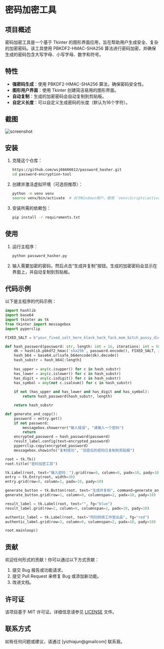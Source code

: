 # 密码加密工具

## 项目概述

密码加密工具是一个基于 Tkinter 的图形界面应用，旨在帮助用户生成安全、复杂的加密密码。该工具使用 PBKDF2-HMAC-SHA256 算法进行密码加密，并确保生成的密码包含大写字母、小写字母、数字和符号。

## 特性

- **强密码生成**：使用 PBKDF2-HMAC-SHA256 算法，确保密码安全性。
- **图形用户界面**：使用 Tkinter 创建简洁易用的图形界面。
- **自动复制**：生成的加密密码会自动复制到剪贴板。
- **自定义长度**：可以自定义生成密码的长度（默认为16个字符）。

## 截图

![screenshot](path/to/screenshot.png)

## 安装

1. 克隆这个仓库：

   ```bash
   https://github.com/wsj66666612/password_hasher.git
   cd password-encryption-tool
   ```

2. 创建并激活虚拟环境（可选但推荐）：

   ```bash
   python -m venv venv
   source venv/bin/activate  # 对于Windows用户，使用 `venv\Scripts\activate`
   ```

3. 安装所需的依赖包：

   ```bash
   pip install -r requirements.txt
   ```

## 使用

1. 运行主程序：

   ```bash
   python password_hasher.py
   ```

2. 输入需要加密的密码，然后点击“生成并复制”按钮。生成的加密密码会显示在界面上，并自动复制到剪贴板。

## 代码示例

以下是主程序的代码示例：

```python
import hashlib
import base64
import tkinter as tk
from tkinter import messagebox
import pyperclip

FIXED_SALT = b"your_fixed_salt_here_black_hack_fack_mom_bitch_pussy_dick_sugar_daddy"

def hash_password(password: str, length: int = 16, iterations: int = 5000000) -> str:
    dk = hashlib.pbkdf2_hmac('sha256', password.encode(), FIXED_SALT, iterations)
    hash_b64 = base64.urlsafe_b64encode(dk).decode()
    hash_substr = hash_b64[:length]
    
    has_upper = any(c.isupper() for c in hash_substr)
    has_lower = any(c.islower() for c in hash_substr)
    has_digit = any(c.isdigit() for c in hash_substr)
    has_symbol = any(not c.isalnum() for c in hash_substr)
    
    if not (has_upper and has_lower and has_digit and has_symbol):
        return hash_password(hash_substr, length)

    return hash_substr

def generate_and_copy():
    password = entry.get()
    if not password:
        messagebox.showerror("输入错误", "请输入一个密码")
        return
    encrypted_password = hash_password(password)
    result_label.config(text=encrypted_password)
    pyperclip.copy(encrypted_password)
    messagebox.showinfo("复制成功", "加密后的密码已复制到剪贴板")

root = tk.Tk()
root.title("密码加密工具")

tk.Label(root, text="输入密码：").grid(row=0, column=0, padx=10, pady=10)
entry = tk.Entry(root, width=30)
entry.grid(row=0, column=1, padx=10, pady=10)

generate_button = tk.Button(root, text="生成并复制", command=generate_and_copy)
generate_button.grid(row=1, column=0, columnspan=2, padx=10, pady=10)

result_label = tk.Label(root, text="", fg="blue")
result_label.grid(row=2, column=0, columnspan=2, padx=10, pady=10)

authentic_label = tk.Label(root, text="阿钧网络工作室出品", fg="red")
authentic_label.grid(row=3, column=0, columnspan=2, padx=10, pady=10)

root.mainloop()
```

## 贡献

欢迎任何形式的贡献！你可以通过以下方式贡献：

1. 提交 Bug 报告或功能请求。
2. 提交 Pull Request 来修复 Bug 或添加新功能。
3. 改进文档。

## 许可证

该项目基于 MIT 许可证。详细信息请参见 [LICENSE](LICENSE) 文件。

## 联系方式

如有任何问题或建议，请通过 [yizhiajun@gmailcom] 联系我。
